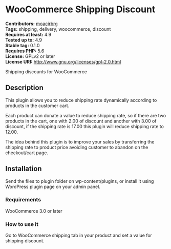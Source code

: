 # WooCommerce Shipping Discount #
**Contributors:** [moacirbrg](https://profiles.wordpress.org/moacirbrg)<br/>
**Tags:** shipping, delivery, woocommerce, discount<br/>
**Requires at least:** 4.9<br/>
**Tested up to:** 4.9<br/>
**Stable tag:** 0.1.0<br/>
**Requires PHP:** 5.6<br/>
**License:** GPLv2 or later<br/>
**License URI:** http://www.gnu.org/licenses/gpl-2.0.html<br/>

Shipping discounts for WooCommerce

## Description ##

This plugin allows you to reduce shipping rate dynamically according to products in the customer cart.

Each product can donate a value to reduce shipping rate, so if there are two products in the cart, one with 2.00 of discount and another with 3.00 of discount, if the shipping rate is 17.00 this plugin will reduce shipping rate to 12.00.

The idea behind this plugin is to improve your sales by transferring the shipping rate to product price avoiding customer to abandon on the checkout/cart page.

## Installation ##

Send the files to plugin folder on wp-content/plugins, or install it using WordPress plugin page on your admin panel.

### Requirements ###

WooCommerce 3.0 or later

### How to use it ###

Go to WooCommerce shipping tab in your product and set a value for shipping discount.